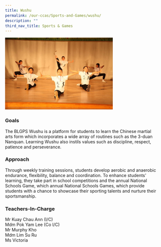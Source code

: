 ```yaml
---
title: Wushu
permalink: /our-ccas/Sports-and-Games/wushu/
description: ""
third_nav_title: Sports & Games
---
```

<img src="/images/Wushu%20(2).jpg" 
     style="width:70%">
		 
### Goals

The BLGPS Wushu is a platform for students to learn the Chinese martial arts form which incorporates a wide array of routines such as the 3-duan Nanquan. Learning Wushu also instils values such as discipline, respect, patience and perseverance.

  

### Approach

Through weekly training sessions, students develop aerobic and anaerobic endurance, flexibility, balance and coordination. To enhance students' learning, they take part in school competitions and the annual National Schools Game, which annual National Schools Games, which provide students with a chance to showcase their sporting talents and nurture their sportsmanship.

  

### Teachers-In-Charge

Mr Kuay Chau Ann (I/C) <br>
Mdm Pok Yam Lee (Co I/C) <br>
Mr Murphy Kho <br>
Mdm Lim Su Ru <br>
Ms Victoria